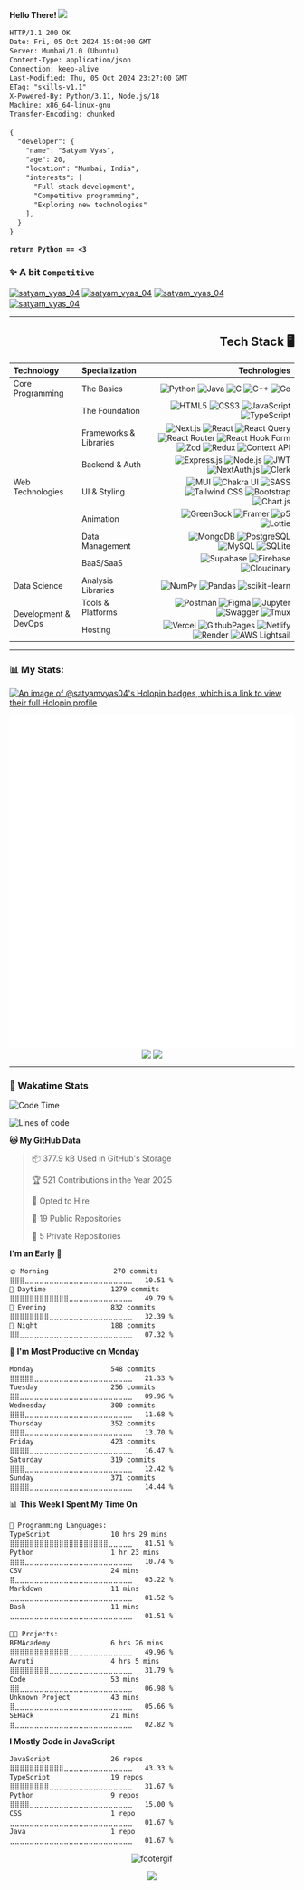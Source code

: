 <p align='left'><strong>Hello There! </strong><img src='https://user-images.githubusercontent.com/74038190/241763891-7bb1e704-6026-48f9-8435-2f4d40101348.gif' height='50'></p>

```http
HTTP/1.1 200 OK
Date: Fri, 05 Oct 2024 15:04:00 GMT
Server: Mumbai/1.0 (Ubuntu)
Content-Type: application/json
Connection: keep-alive
Last-Modified: Thu, 05 Oct 2024 23:27:00 GMT
ETag: "skills-v1.1"
X-Powered-By: Python/3.11, Node.js/18
Machine: x86_64-linux-gnu
Transfer-Encoding: chunked

{
  "developer": {
    "name": "Satyam Vyas",
    "age": 20,
    "location": "Mumbai, India",
    "interests": [
      "Full-stack development",
      "Competitive programming",
      "Exploring new technologies"
    ],
  }
}
```

<p align='left'><strong><code>return Python == <3</code></strong></p>

<h3 align="left">✨ A bit <code>Competitive</code></h3>
<p align="left">
  <a href="https://codeforces.com/profile/SatyamVyas04" target="blank"><img align="center" src="https://cdn.iconscout.com/icon/free/png-256/free-code-forces-3521352-2944796.png" alt="satyam_vyas_04" height="40" /></a>
  <a href="https://www.leetcode.com/user0872ue" target="blank"><img align="center" src="https://upload.wikimedia.org/wikipedia/commons/a/ab/LeetCode_logo_white_no_text.svg" alt="satyam_vyas_04" height="40" width="40" /></a>
  <a href="https://www.codechef.com/users/satyam_vyas_04" target="blank"><img align="center" src="https://user-images.githubusercontent.com/112865144/208242156-4db8653b-0464-43ce-a54e-08f701b64b73.png" alt="satyam_vyas_04" height="40" width="40" /></a>
  <a href="https://www.hackerrank.com/satyam_vyas_04" target="blank"><img align="center" src="https://cdn4.iconfinder.com/data/icons/logos-and-brands/512/160_Hackerrank_logo_logos-512.png" alt="satyam_vyas_04" height="40" width="40" /></a>
</p>

---

<h2 align="right">Tech Stack 🖥️</h2>
<table>
  <thead>
    <tr>
      <th align="left">Technology</th>
      <th align="left">Specialization</th>
      <th align="right">Technologies</th>
    </tr>
  </thead>
  <tbody>
    <tr>
      <td rowspan="1">Core Programming</td>
      <td>The Basics</td>
      <td align="right">
        <img src="https://img.shields.io/badge/python-151b23?style=for-the-badge&logo=python" alt="Python">
        <img src="https://img.shields.io/badge/java-151b23.svg?style=for-the-badge&logo=openjdk&logoColor=%23ED8B00" alt="Java">
        <img src="https://img.shields.io/badge/c-151b23.svg?style=for-the-badge&logo=c" alt="C">
        <img src="https://img.shields.io/badge/c++-151b23.svg?style=for-the-badge&logo=c%2B%2B&logoColor=%2300599C" alt="C++">
        <img src="https://img.shields.io/badge/go-151b23?style=for-the-badge&logo=go" alt="Go">
      </td>
    </tr>
    <tr>
      <td rowspan="7">Web Technologies</td>
      <td>The Foundation</td>
      <td align="right">
        <img src="https://img.shields.io/badge/html5-0d1117.svg?style=for-the-badge&logo=html5" alt="HTML5">
        <img src="https://img.shields.io/badge/css3-0d1117.svg?style=for-the-badge&logo=css3&logoColor=%231572B6" alt="CSS3">
        <img src="https://img.shields.io/badge/javascript-0d1117.svg?style=for-the-badge&logo=javascript" alt="JavaScript">
        <img src="https://img.shields.io/badge/typescript-0d1117.svg?style=for-the-badge&logo=typescript" alt="TypeScript">
      </td>
    </tr>
    <tr>
      <td>Frameworks & Libraries</td>
      <td align="right">
        <img src="https://img.shields.io/badge/Next-151b23?style=for-the-badge&logo=next.js" alt="Next.js">
        <img src="https://img.shields.io/badge/react-151b23.svg?style=for-the-badge&logo=react" alt="React">
        <img src="https://img.shields.io/badge/-React%20Query-151b23?style=for-the-badge&logo=react%20query&logoColor=FF4154" alt="React Query">
        <img src="https://img.shields.io/badge/React_Router-151b23?style=for-the-badge&logo=react-router" alt="React Router">
        <img src="https://img.shields.io/badge/React%20Hook%20Form-151b23.svg?style=for-the-badge&logo=reacthookform" alt="React Hook Form">
        <img src="https://img.shields.io/badge/Zod-151b23?style=for-the-badge&logo=zod&logoColor=3068B7" alt="Zod">
        <img src="https://img.shields.io/badge/redux-151b23.svg?style=for-the-badge&logo=redux&logoColor=%23593D88" alt="Redux">
        <img src="https://img.shields.io/badge/Context--Api-151b23?style=for-the-badge&logo=react" alt="Context API">
      </td>
    </tr>
    <tr>
      <td>Backend & Auth</td>
      <td align="right">
        <img src="https://img.shields.io/badge/express.js-0d1117.svg?style=for-the-badge&logo=express" alt="Express.js">
        <img src="https://img.shields.io/badge/node.js-0d1117?style=for-the-badge&logo=node.js" alt="Node.js">
        <img src="https://img.shields.io/badge/JWT-0d1117?style=for-the-badge&logo=JSON%20web%20tokens" alt="JWT">
        <img src="https://img.shields.io/badge/NextAuth.js-0d1117?style=for-the-badge&logo=next.js" alt="NextAuth.js">
        <img src="https://img.shields.io/badge/Clerk-0d1117?logo=clerk&style=for-the-badge&logoColor=%23654bf6" alt="Clerk">
      </td>
    </tr>
    <tr>
      <td>UI & Styling</td>
      <td align="right">
        <img src="https://img.shields.io/badge/MUI-151b23.svg?style=for-the-badge&logo=mui" alt="MUI">
        <img src="https://img.shields.io/badge/chakra-151b23.svg?style=for-the-badge&logo=chakraui" alt="Chakra UI">
        <img src="https://img.shields.io/badge/SASS-151b23.svg?style=for-the-badge&logo=SASS" alt="SASS">
        <img src="https://img.shields.io/badge/tailwindcss-151b23.svg?style=for-the-badge&logo=tailwind-css" alt="Tailwind CSS">
        <img src="https://img.shields.io/badge/bootstrap-151b23.svg?style=for-the-badge&logo=bootstrap" alt="Bootstrap">
        <img src="https://img.shields.io/badge/chart.js-151b23.svg?style=for-the-badge&logo=chart.js" alt="Chart.js">
      </td>
    </tr>
    <tr>
      <td>Animation</td>
      <td align="right">
        <img src="https://img.shields.io/badge/green%20sock-0d1117?style=for-the-badge&logo=greensock" alt="GreenSock">
        <img src="https://img.shields.io/badge/Framer-0d1117?style=for-the-badge&logo=framer&logoColor=blue" alt="Framer">
        <img src="https://img.shields.io/badge/p5.js-0d1117?style=for-the-badge&logo=p5.js&logoColor=ED225D" alt="p5">
        <img src="https://img.shields.io/badge/Lottie-0d1117?style=for-the-badge&logo=lottiefiles&logoColor=00DDB3" alt="Lottie">
      </td>
    </tr>
    <tr>
      <td>Data Management</td>
      <td align="right">
        <img src="https://img.shields.io/badge/MongoDB-151b23.svg?style=for-the-badge&logo=mongodb" alt="MongoDB">
        <img src="https://img.shields.io/badge/PostgreSQL-151b23?style=for-the-badge&logo=postgresql" alt="PostgreSQL">
        <img src="https://img.shields.io/badge/mysql-151b23.svg?style=for-the-badge&logo=mysql" alt="MySQL">
        <img src="https://img.shields.io/badge/sqlite-151b23.svg?style=for-the-badge&logo=sqlite" alt="SQLite">
      </td>
    </tr>
    <tr>
      <td>BaaS/SaaS</td>
      <td align="right">
        <img src="https://img.shields.io/badge/Supabase-0d1117?logo=supabase&style=for-the-badge" alt="Supabase">
        <img src="https://img.shields.io/badge/firebase-0d1117.svg?style=for-the-badge&logo=firebase&logoColor=%23ffca28" alt="Firebase">
        <img src="https://img.shields.io/badge/Cloudinary-0d1117?style=for-the-badge&logo=Cloudinary&logoColor=%233448C5" alt="Cloudinary">
      </td>
    </tr>
    <tr>
      <td>Data Science</td>
      <td>Analysis Libraries</td>
      <td align="right">
        <img src="https://img.shields.io/badge/numpy-151b23.svg?style=for-the-badge&logo=numpy&logoColor=%23777BB4" alt="NumPy">
        <img src="https://img.shields.io/badge/pandas-151b23.svg?style=for-the-badge&logo=pandas&logoColor=%232C2D72" alt="Pandas">
        <img src="https://img.shields.io/badge/scikit--learn-151b23.svg?style=for-the-badge&logo=scikit-learn" alt="scikit-learn">
      </td>
    </tr>
    <tr>
      <td rowspan="3">Development & DevOps</td>
      <td>Tools & Platforms</td>
      <td align="right">
        <img src="https://img.shields.io/badge/Postman-0d1117?style=for-the-badge&logo=postman" alt="Postman">
        <img src="https://img.shields.io/badge/figma-%230d1117.svg?style=for-the-badge&logo=figma" alt="Figma">
        <img src="https://img.shields.io/badge/jupyter-%230d1117.svg?style=for-the-badge&logo=jupyter" alt="Jupyter">
        <img src="https://img.shields.io/badge/Swagger-0d1117?style=for-the-badge&logo=Swagger" alt="Swagger">
        <img src="https://img.shields.io/badge/tmux-%230d1117.svg?style=for-the-badge&logo=tmux" alt="Tmux">
      </td>
    </tr>
    <tr>
      <td>Hosting</td>
      <td align="right">
        <img src="https://img.shields.io/badge/vercel-%23151b23.svg?style=for-the-badge&logo=vercel" alt="Vercel">
        <img src="https://img.shields.io/badge/github%20pages-151b23?style=for-the-badge&logo=github&logoColor=white" alt="GithubPages">
        <img src="https://img.shields.io/badge/netlify-%23151b23.svg?style=for-the-badge&logo=netlify&logoColor=#00C7B7" alt="Netlify">
        <img src="https://img.shields.io/badge/Render-%23151b23.svg?style=for-the-badge&logo=render&logoColor=ffffff" alt="Render">
        <img src="https://img.shields.io/badge/AWS%20Lightsail-%23151b23.svg?style=for-the-badge&logo=aws" alt="AWS Lightsail">
      </td>
    </tr>
  </tbody>
</table>

---

### 📊 My Stats:

[![An image of @satyamvyas04's Holopin badges, which is a link to view their full Holopin profile](https://holopin.me/satyamvyas04)](https://holopin.io/@satyamvyas04)

<p align='center'>
  <img align="center" src="https://raw.githubusercontent.com/SatyamVyas04/README-Stats/master/generated/overview.svg"/>
  <img align="center" src="https://raw.githubusercontent.com/SatyamVyas04/README-Stats/master/generated/languages.svg"/>
  <br />
  <img align="center" src="https://leetcard.jacoblin.cool/user0872ue?theme=wtf&font=Fira+Code&ext=heatmap" height="220"/>
  <img align="center" src="https://codeforces-readme-stats.vercel.app/api/card?username=SatyamVyas04&theme=vue&disable_animations=false&show_icons=true&force_username=true" height="220"/>
<!--   <a href="https://gitroll.io/profile/uh4IiLyg3OQcRdJAoUo2FsyUr4g33"><img align="center" src="https://gitroll.io/api/badges/profiles/v1/uh4IiLyg3OQcRdJAoUo2FsyUr4g33" alt="GitRoll Profile Badge" height="180"/></a> -->
</p>

---

### 🚀 Wakatime Stats
<!--START_SECTION:waka-->
![Code Time](http://img.shields.io/badge/Code%20Time-734%20hrs%2045%20mins-blue)

![Lines of code](https://img.shields.io/badge/From%20Hello%20World%20I%27ve%20Written-1.1%20million%20lines%20of%20code-blue)

**🐱 My GitHub Data** 

> 📦 377.9 kB Used in GitHub's Storage 
 > 
> 🏆 521 Contributions in the Year 2025
 > 
> 💼 Opted to Hire
 > 
> 📜 19 Public Repositories 
 > 
> 🔑 5 Private Repositories 
 > 
**I'm an Early 🐤** 

```text
🌞 Morning                270 commits         ⣿⣿⣿⣀⣀⣀⣀⣀⣀⣀⣀⣀⣀⣀⣀⣀⣀⣀⣀⣀⣀⣀⣀⣀⣀   10.51 % 
🌆 Daytime                1279 commits        ⣿⣿⣿⣿⣿⣿⣿⣿⣿⣿⣿⣿⣀⣀⣀⣀⣀⣀⣀⣀⣀⣀⣀⣀⣀   49.79 % 
🌃 Evening                832 commits         ⣿⣿⣿⣿⣿⣿⣿⣿⣀⣀⣀⣀⣀⣀⣀⣀⣀⣀⣀⣀⣀⣀⣀⣀⣀   32.39 % 
🌙 Night                  188 commits         ⣿⣿⣀⣀⣀⣀⣀⣀⣀⣀⣀⣀⣀⣀⣀⣀⣀⣀⣀⣀⣀⣀⣀⣀⣀   07.32 % 
```
📅 **I'm Most Productive on Monday** 

```text
Monday                   548 commits         ⣿⣿⣿⣿⣿⣀⣀⣀⣀⣀⣀⣀⣀⣀⣀⣀⣀⣀⣀⣀⣀⣀⣀⣀⣀   21.33 % 
Tuesday                  256 commits         ⣿⣿⣀⣀⣀⣀⣀⣀⣀⣀⣀⣀⣀⣀⣀⣀⣀⣀⣀⣀⣀⣀⣀⣀⣀   09.96 % 
Wednesday                300 commits         ⣿⣿⣿⣀⣀⣀⣀⣀⣀⣀⣀⣀⣀⣀⣀⣀⣀⣀⣀⣀⣀⣀⣀⣀⣀   11.68 % 
Thursday                 352 commits         ⣿⣿⣿⣀⣀⣀⣀⣀⣀⣀⣀⣀⣀⣀⣀⣀⣀⣀⣀⣀⣀⣀⣀⣀⣀   13.70 % 
Friday                   423 commits         ⣿⣿⣿⣿⣀⣀⣀⣀⣀⣀⣀⣀⣀⣀⣀⣀⣀⣀⣀⣀⣀⣀⣀⣀⣀   16.47 % 
Saturday                 319 commits         ⣿⣿⣿⣀⣀⣀⣀⣀⣀⣀⣀⣀⣀⣀⣀⣀⣀⣀⣀⣀⣀⣀⣀⣀⣀   12.42 % 
Sunday                   371 commits         ⣿⣿⣿⣿⣀⣀⣀⣀⣀⣀⣀⣀⣀⣀⣀⣀⣀⣀⣀⣀⣀⣀⣀⣀⣀   14.44 % 
```


📊 **This Week I Spent My Time On** 

```text
💬 Programming Languages: 
TypeScript               10 hrs 29 mins      ⣿⣿⣿⣿⣿⣿⣿⣿⣿⣿⣿⣿⣿⣿⣿⣿⣿⣿⣿⣿⣀⣀⣀⣀⣀   81.51 % 
Python                   1 hr 23 mins        ⣿⣿⣿⣀⣀⣀⣀⣀⣀⣀⣀⣀⣀⣀⣀⣀⣀⣀⣀⣀⣀⣀⣀⣀⣀   10.74 % 
CSV                      24 mins             ⣿⣀⣀⣀⣀⣀⣀⣀⣀⣀⣀⣀⣀⣀⣀⣀⣀⣀⣀⣀⣀⣀⣀⣀⣀   03.22 % 
Markdown                 11 mins             ⣀⣀⣀⣀⣀⣀⣀⣀⣀⣀⣀⣀⣀⣀⣀⣀⣀⣀⣀⣀⣀⣀⣀⣀⣀   01.52 % 
Bash                     11 mins             ⣀⣀⣀⣀⣀⣀⣀⣀⣀⣀⣀⣀⣀⣀⣀⣀⣀⣀⣀⣀⣀⣀⣀⣀⣀   01.51 % 

🐱‍💻 Projects: 
BFMAcademy               6 hrs 26 mins       ⣿⣿⣿⣿⣿⣿⣿⣿⣿⣿⣿⣿⣀⣀⣀⣀⣀⣀⣀⣀⣀⣀⣀⣀⣀   49.96 % 
Avruti                   4 hrs 5 mins        ⣿⣿⣿⣿⣿⣿⣿⣿⣀⣀⣀⣀⣀⣀⣀⣀⣀⣀⣀⣀⣀⣀⣀⣀⣀   31.79 % 
Code                     53 mins             ⣿⣿⣀⣀⣀⣀⣀⣀⣀⣀⣀⣀⣀⣀⣀⣀⣀⣀⣀⣀⣀⣀⣀⣀⣀   06.98 % 
Unknown Project          43 mins             ⣿⣀⣀⣀⣀⣀⣀⣀⣀⣀⣀⣀⣀⣀⣀⣀⣀⣀⣀⣀⣀⣀⣀⣀⣀   05.66 % 
SEHack                   21 mins             ⣿⣀⣀⣀⣀⣀⣀⣀⣀⣀⣀⣀⣀⣀⣀⣀⣀⣀⣀⣀⣀⣀⣀⣀⣀   02.82 % 
```

**I Mostly Code in JavaScript** 

```text
JavaScript               26 repos            ⣿⣿⣿⣿⣿⣿⣿⣿⣿⣿⣿⣀⣀⣀⣀⣀⣀⣀⣀⣀⣀⣀⣀⣀⣀   43.33 % 
TypeScript               19 repos            ⣿⣿⣿⣿⣿⣿⣿⣿⣀⣀⣀⣀⣀⣀⣀⣀⣀⣀⣀⣀⣀⣀⣀⣀⣀   31.67 % 
Python                   9 repos             ⣿⣿⣿⣿⣀⣀⣀⣀⣀⣀⣀⣀⣀⣀⣀⣀⣀⣀⣀⣀⣀⣀⣀⣀⣀   15.00 % 
CSS                      1 repo              ⣀⣀⣀⣀⣀⣀⣀⣀⣀⣀⣀⣀⣀⣀⣀⣀⣀⣀⣀⣀⣀⣀⣀⣀⣀   01.67 % 
Java                     1 repo              ⣀⣀⣀⣀⣀⣀⣀⣀⣀⣀⣀⣀⣀⣀⣀⣀⣀⣀⣀⣀⣀⣀⣀⣀⣀   01.67 % 
```




<!--END_SECTION:waka-->

<p align='center'>
  <img src="https://raw.githubusercontent.com/saadeghi/saadeghi/master/dino.gif" alt="footergif" align=center>
</p>

<p align='center'>
  <img src="https://komarev.com/ghpvc/?username=SatyamVyas04&style=for-the-badge&color=343434"/>
</p>
